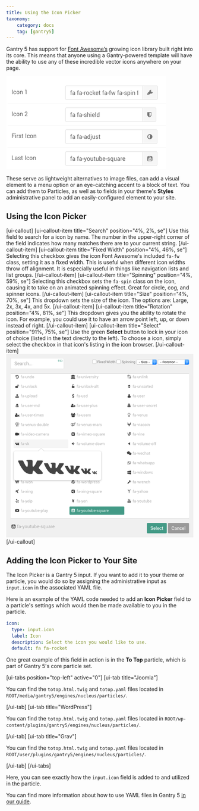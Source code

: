 ```yaml
---
title: Using the Icon Picker
taxonomy:
    category: docs
    tag: [gantry5]
---
```


Gantry 5 has support for [Font Awesome’s](http://fortawesome.github.io/Font-Awesome/) growing icon library built right into its core. This means that anyone using a Gantry-powered template will have the ability to use any of these incredible vector icons anywhere on your page.

![Icon Picker](icon_picker_2.png?classes=shadow,border)

These serve as lightweight alternatives to image files, can add a visual element to a menu option or an eye-catching accent to a block of text. You can add them to Particles, as well as to fields in your theme's **Styles** administrative panel to add an easily-configured element to your site.

## Using the Icon Picker

[ui-callout]
[ui-callout-item title="Search" position="4%, 2%, se"]
Use this field to search for a icon by name. The number in the upper-right corner of the field indicates how many matches there are to your current string.
[/ui-callout-item]
[ui-callout-item title="Fixed Width" position="4%, 46%, se"]
Selecting this checkbox gives the icon Font Awesome's included `fa-fw` class, setting it as a fixed width. This is useful when different icon widths throw off alignment. It is especially useful in things like navigation lists and list groups.
[/ui-callout-item]
[ui-callout-item title="Spinning" position="4%, 59%, se"]
Selecting this checkbox sets the `fa-spin` class on the icon, causing it to take on an animated spinning effect. Great for circle, cog, and spinner icons.
[/ui-callout-item]
[ui-callout-item title="Size" position="4%, 70%, se"]
This dropdown sets the size of the icon. The options are: Large, 2x, 3x, 4x, and 5x.
[/ui-callout-item]
[ui-callout-item title="Rotation" position="4%, 81%, se"]
This dropdown gives you the ability to rotate the icon. For example, you could use it to have an arrow point left, up, or down instead of right.
[/ui-callout-item]
[ui-callout-item title="Select" position="91%, 75%, se"]
Use the green **Select** button to lock in your icon of choice (listed in the text directly to the left). To choose a icon, simply select the checkbox in that icon's listing in the icon browser.
[/ui-callout-item]
![](icon_picker_1.png?classes=shadow,border)
[/ui-callout]

## Adding the Icon Picker to Your Site

The Icon Picker is a Gantry 5 input. If you want to add it to your theme or particle, you would do so by assigning the administrative input as `input.icon` in the associated YAML file.

Here is an example of the YAML code needed to add an **Icon Picker** field to a particle's settings which would then be made available to you in the particle.

```yaml
icon:
  type: input.icon
  label: Icon
  description: Select the icon you would like to use.
  default: fa fa-rocket
```

One great example of this field in action is in the **To Top** particle, which is part of Gantry 5's core particle set.

[ui-tabs position="top-left" active="0"]
[ui-tab title="Joomla"]

You can find the `totop.html.twig` and `totop.yaml` files located in `ROOT/media/gantry5/engines/nucleus/particles/`.

[/ui-tab]
[ui-tab title="WordPress"]

You can find the `totop.html.twig` and `totop.yaml` files located in `ROOT/wp-content/plugins/gantry5/engines/nucleus/particles/`.

[/ui-tab]
[ui-tab title="Grav"]

You can find the `totop.html.twig` and `totop.yaml` files located in `ROOT/user/plugins/gantry5/engines/nucleus/particles/`.

[/ui-tab]
[/ui-tabs]

Here, you can see exactly how the `input.icon` field is added to and utilized in the particle.


You can find more information about how to use YAML files in Gantry 5 [in our guide](../../advanced/particle-yaml-field-types).
